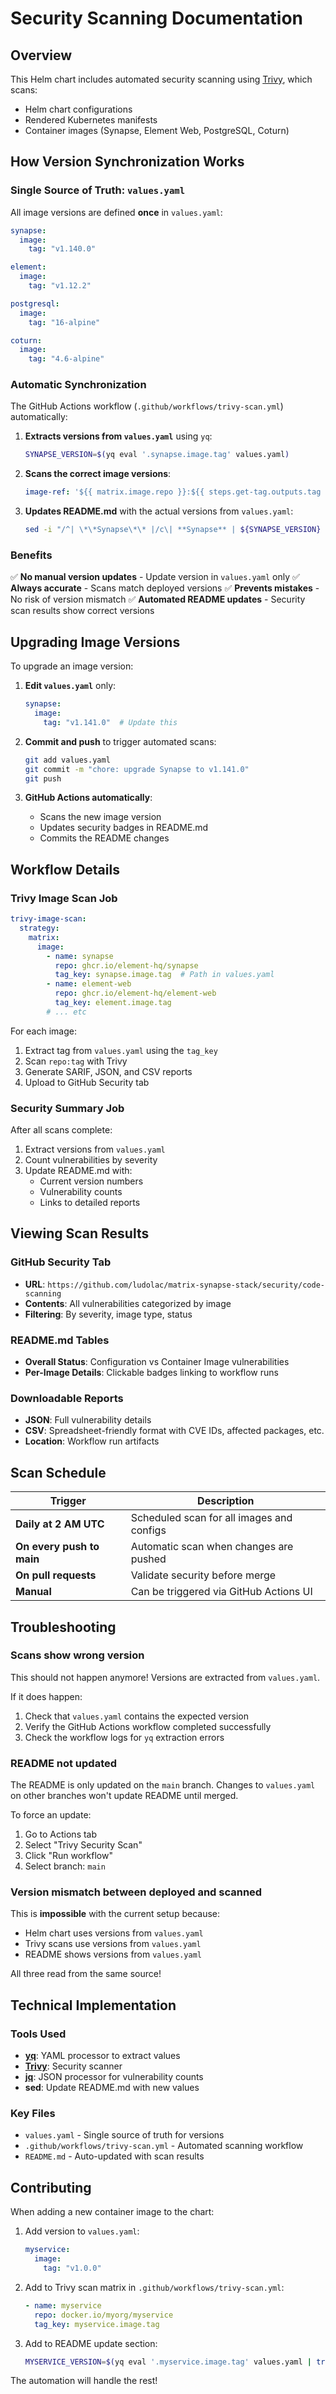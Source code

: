 # Security Scanning Documentation

## Overview

This Helm chart includes automated security scanning using [Trivy](https://trivy.dev/), which scans:
- Helm chart configurations
- Rendered Kubernetes manifests
- Container images (Synapse, Element Web, PostgreSQL, Coturn)

## How Version Synchronization Works

### Single Source of Truth: `values.yaml`

All image versions are defined **once** in `values.yaml`:

```yaml
synapse:
  image:
    tag: "v1.140.0"

element:
  image:
    tag: "v1.12.2"

postgresql:
  image:
    tag: "16-alpine"

coturn:
  image:
    tag: "4.6-alpine"
```

### Automatic Synchronization

The GitHub Actions workflow (`.github/workflows/trivy-scan.yml`) automatically:

1. **Extracts versions from `values.yaml`** using `yq`:
   ```bash
   SYNAPSE_VERSION=$(yq eval '.synapse.image.tag' values.yaml)
   ```

2. **Scans the correct image versions**:
   ```yaml
   image-ref: '${{ matrix.image.repo }}:${{ steps.get-tag.outputs.tag }}'
   ```

3. **Updates README.md** with the actual versions from `values.yaml`:
   ```bash
   sed -i "/^| \*\*Synapse\*\* |/c\| **Synapse** | ${SYNAPSE_VERSION} | ..."
   ```

### Benefits

✅ **No manual version updates** - Update version in `values.yaml` only
✅ **Always accurate** - Scans match deployed versions
✅ **Prevents mistakes** - No risk of version mismatch
✅ **Automated README updates** - Security scan results show correct versions

## Upgrading Image Versions

To upgrade an image version:

1. **Edit `values.yaml`** only:
   ```yaml
   synapse:
     image:
       tag: "v1.141.0"  # Update this
   ```

2. **Commit and push** to trigger automated scans:
   ```bash
   git add values.yaml
   git commit -m "chore: upgrade Synapse to v1.141.0"
   git push
   ```

3. **GitHub Actions automatically**:
   - Scans the new image version
   - Updates security badges in README.md
   - Commits the README changes

## Workflow Details

### Trivy Image Scan Job

```yaml
trivy-image-scan:
  strategy:
    matrix:
      image:
        - name: synapse
          repo: ghcr.io/element-hq/synapse
          tag_key: synapse.image.tag  # Path in values.yaml
        - name: element-web
          repo: ghcr.io/element-hq/element-web
          tag_key: element.image.tag
        # ... etc
```

For each image:
1. Extract tag from `values.yaml` using the `tag_key`
2. Scan `repo:tag` with Trivy
3. Generate SARIF, JSON, and CSV reports
4. Upload to GitHub Security tab

### Security Summary Job

After all scans complete:
1. Extract versions from `values.yaml`
2. Count vulnerabilities by severity
3. Update README.md with:
   - Current version numbers
   - Vulnerability counts
   - Links to detailed reports

## Viewing Scan Results

### GitHub Security Tab
- **URL**: `https://github.com/ludolac/matrix-synapse-stack/security/code-scanning`
- **Contents**: All vulnerabilities categorized by image
- **Filtering**: By severity, image type, status

### README.md Tables
- **Overall Status**: Configuration vs Container Image vulnerabilities
- **Per-Image Details**: Clickable badges linking to workflow runs

### Downloadable Reports
- **JSON**: Full vulnerability details
- **CSV**: Spreadsheet-friendly format with CVE IDs, affected packages, etc.
- **Location**: Workflow run artifacts

## Scan Schedule

| Trigger | Description |
|---------|-------------|
| **Daily at 2 AM UTC** | Scheduled scan for all images and configs |
| **On every push to main** | Automatic scan when changes are pushed |
| **On pull requests** | Validate security before merge |
| **Manual** | Can be triggered via GitHub Actions UI |

## Troubleshooting

### Scans show wrong version
This should not happen anymore! Versions are extracted from `values.yaml`.

If it does happen:
1. Check that `values.yaml` contains the expected version
2. Verify the GitHub Actions workflow completed successfully
3. Check the workflow logs for `yq` extraction errors

### README not updated
The README is only updated on the `main` branch. Changes to `values.yaml` on other branches won't update README until merged.

To force an update:
1. Go to Actions tab
2. Select "Trivy Security Scan"
3. Click "Run workflow"
4. Select branch: `main`

### Version mismatch between deployed and scanned
This is **impossible** with the current setup because:
- Helm chart uses versions from `values.yaml`
- Trivy scans use versions from `values.yaml`
- README shows versions from `values.yaml`

All three read from the same source!

## Technical Implementation

### Tools Used
- **[yq](https://github.com/mikefarah/yq)**: YAML processor to extract values
- **[Trivy](https://trivy.dev/)**: Security scanner
- **[jq](https://stedolan.github.io/jq/)**: JSON processor for vulnerability counts
- **sed**: Update README.md with new values

### Key Files
- `values.yaml` - Single source of truth for versions
- `.github/workflows/trivy-scan.yml` - Automated scanning workflow
- `README.md` - Auto-updated with scan results

## Contributing

When adding a new container image to the chart:

1. Add version to `values.yaml`:
   ```yaml
   myservice:
     image:
       tag: "v1.0.0"
   ```

2. Add to Trivy scan matrix in `.github/workflows/trivy-scan.yml`:
   ```yaml
   - name: myservice
     repo: docker.io/myorg/myservice
     tag_key: myservice.image.tag
   ```

3. Add to README update section:
   ```bash
   MYSERVICE_VERSION=$(yq eval '.myservice.image.tag' values.yaml | tr -d '"')
   ```

The automation will handle the rest!
